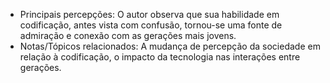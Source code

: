 - Principais percepções: O autor observa que sua habilidade em codificação, antes vista com confusão, tornou-se uma fonte de admiração e conexão com as gerações mais jovens.
- Notas/Tópicos relacionados: A mudança de percepção da sociedade em relação à codificação, o impacto da tecnologia nas interações entre gerações.